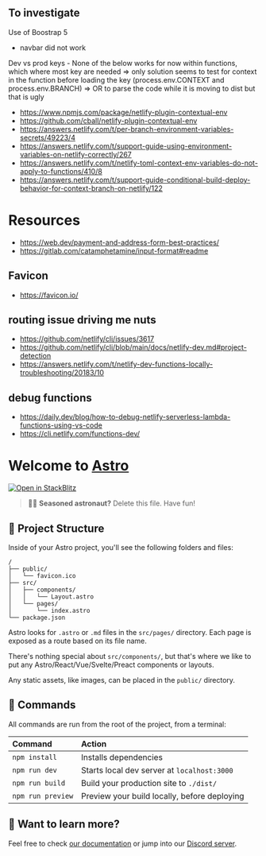 ## To investigate

Use of Boostrap 5 
- navbar did not work

Dev vs prod keys - None of the below works for now within functions, which where most key are needed
=> only solution seems to test for context in the function before loading the key (process.env.CONTEXT and process.env.BRANCH)
=> OR to parse the code while it is moving to dist but that is ugly
- https://www.npmjs.com/package/netlify-plugin-contextual-env
- https://github.com/cball/netlify-plugin-contextual-env
- https://answers.netlify.com/t/per-branch-environment-variables-secrets/49223/4
- https://answers.netlify.com/t/support-guide-using-environment-variables-on-netlify-correctly/267
- https://answers.netlify.com/t/netlify-toml-context-env-variables-do-not-apply-to-functions/410/8
- https://answers.netlify.com/t/support-guide-conditional-build-deploy-behavior-for-context-branch-on-netlify/122



# Resources

- https://web.dev/payment-and-address-form-best-practices/
- https://gitlab.com/catamphetamine/input-format#readme

## Favicon

- https://favicon.io/


## routing issue driving me nuts
- https://github.com/netlify/cli/issues/3617
- https://github.com/netlify/cli/blob/main/docs/netlify-dev.md#project-detection
- https://answers.netlify.com/t/netlify-dev-functions-locally-troubleshooting/20183/10


## debug functions
- https://daily.dev/blog/how-to-debug-netlify-serverless-lambda-functions-using-vs-code
- https://cli.netlify.com/functions-dev/

# Welcome to [Astro](https://astro.build)

[![Open in StackBlitz](https://developer.stackblitz.com/img/open_in_stackblitz.svg)](https://stackblitz.com/github/withastro/astro/tree/latest/examples/starter)

> 🧑‍🚀 **Seasoned astronaut?** Delete this file. Have fun!

## 🚀 Project Structure

Inside of your Astro project, you'll see the following folders and files:

```
/
├── public/
│   └── favicon.ico
├── src/
│   ├── components/
│   │   └── Layout.astro
│   └── pages/
│       └── index.astro
└── package.json
```

Astro looks for `.astro` or `.md` files in the `src/pages/` directory. Each page is exposed as a route based on its file name.

There's nothing special about `src/components/`, but that's where we like to put any Astro/React/Vue/Svelte/Preact components or layouts.

Any static assets, like images, can be placed in the `public/` directory.

## 🧞 Commands

All commands are run from the root of the project, from a terminal:

| Command           | Action                                       |
| :---------------- | :------------------------------------------- |
| `npm install`     | Installs dependencies                        |
| `npm run dev`     | Starts local dev server at `localhost:3000`  |
| `npm run build`   | Build your production site to `./dist/`      |
| `npm run preview` | Preview your build locally, before deploying |

## 👀 Want to learn more?

Feel free to check [our documentation](https://github.com/withastro/astro) or jump into our [Discord server](https://astro.build/chat).

